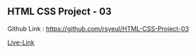 <!-- # FSD Javascript  Bootcamp -->
## HTML CSS Project - 03

Github Link : https://github.com/rsyeul/HTML-CSS-Project-03

[Live-Link](https://rahul-project-03.netlify.app/)